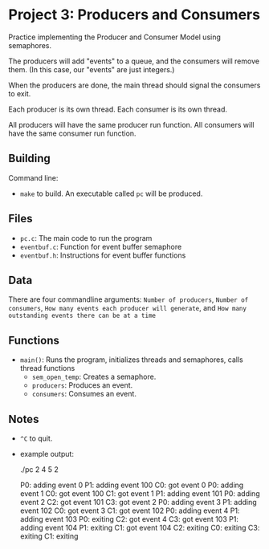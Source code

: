 # Project 3: Producers and Consumers

Practice implementing the Producer and Consumer Model using semaphores.

The producers will add "events" to a queue, and the consumers will remove them. (In this case, our "events" are just integers.)

When the producers are done, the main thread should signal the consumers to exit.

Each producer is its own thread. Each consumer is its own thread.

All producers will have the same producer run function.
All consumers will have the same consumer run function.

## Building

Command line:

* `make` to build. An executable called `pc` will be produced.

## Files

* `pc.c`: The main code to run the program
* `eventbuf.c`: Function for event buffer semaphore
* `eventbuf.h`: Instructions for event buffer functions

## Data

There are four commandline arguments: `Number of producers`, `Number of consumers`, `How many events each producer will generate`, and `How many outstanding events there can be at a time`

## Functions

* `main()`: Runs the program, initializes threads and semaphores, calls thread functions 
  * `sem_open_temp`: Creates a semaphore.
  * `producers`: Produces an event.
  * `consumers`: Consumes an event.

## Notes

* `^C` to quit.
* example output: 

  ./pc 2 4 5 2

  P0: adding event 0
  P1: adding event 100
  C0: got event 0
  P0: adding event 1
  C0: got event 100
  C1: got event 1
  P1: adding event 101
  P0: adding event 2
  C2: got event 101
  C3: got event 2
  P0: adding event 3
  P1: adding event 102
  C0: got event 3
  C1: got event 102
  P0: adding event 4
  P1: adding event 103
  P0: exiting
  C2: got event 4
  C3: got event 103
  P1: adding event 104
  P1: exiting
  C1: got event 104
  C2: exiting
  C0: exiting
  C3: exiting
  C1: exiting